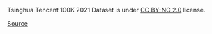 Tsinghua Tencent 100K 2021 Dataset is under [CC BY-NC 2.0](https://creativecommons.org/licenses/by-nc/2.0/) license.

[Source](https://cg.cs.tsinghua.edu.cn/traffic-sign/)